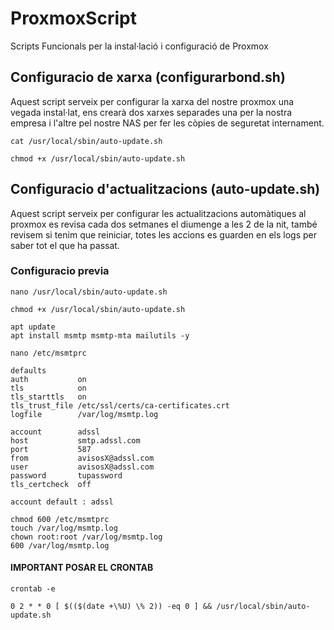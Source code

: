 # ProxmoxScript
Scripts Funcionals per la instal·lació i configuració de Proxmox

## Configuracio de xarxa (configurarbond.sh)
Aquest script serveix per configurar la xarxa del nostre proxmox una vegada instal·lat, ens crearà dos xarxes separades una per la nostra empresa i l'altre pel nostre NAS per fer les còpies de seguretat internament.
```
cat /usr/local/sbin/auto-update.sh
```
```
chmod +x /usr/local/sbin/auto-update.sh
```
## Configuracio d'actualitzacions (auto-update.sh)
Aquest script serveix per configurar les actualitzacions automàtiques al proxmox es revisa cada dos setmanes el diumenge a les 2 de la nit, també revisem si tenim que reiniciar, totes les accions es guarden en els logs per saber tot el que ha passat.

### Configuracio previa
```
nano /usr/local/sbin/auto-update.sh
```
```
chmod +x /usr/local/sbin/auto-update.sh
```
```
apt update
apt install msmtp msmtp-mta mailutils -y
```
```
nano /etc/msmtprc
```
```                                                                         
defaults
auth           on
tls            on
tls_starttls   on
tls_trust_file /etc/ssl/certs/ca-certificates.crt
logfile        /var/log/msmtp.log

account        adssl
host           smtp.adssl.com
port           587
from           avisosX@adssl.com
user           avisosX@adssl.com
password       tupassword
tls_certcheck  off

account default : adssl
```
```
chmod 600 /etc/msmtprc
touch /var/log/msmtp.log
chown root:root /var/log/msmtp.log
600 /var/log/msmtp.log
```

#### IMPORTANT POSAR EL CRONTAB
```
crontab -e
```
```
0 2 * * 0 [ $(($(date +\%U) \% 2)) -eq 0 ] && /usr/local/sbin/auto-update.sh
```
